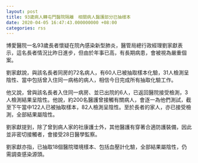 ```yaml
---
layout: post
title: 93歲病人轉屯門醫院隔離　相關病人醫護部分已抽樣本
date: 2020-04-05 16:47:43.000000000 +08:00
categories: rss
---
```


博愛醫院一名93歲長者懷疑在院內感染新型肺炎，醫管局總行政經理劉家獻表示，這名長者情況比昨日進步，但由於年事已高，有長期病患，會被視為嚴重個案。

劉家獻說，與該名長者同房的72名病人，有60人已被抽取樣本化驗，31人檢測呈陰性、當中包括曾入住同一病格的病人，相信今日完成所有抽取化驗工作。

他又說，曾與該名長者入住同一病房、並已出院的6人，已返回醫院接受檢測，3人檢測結果呈陰性。他說，約200名醫護曾接觸有關病人，會逐一為他們測試，截至下午當中122人已被抽取樣本，82人檢測呈陰性。至於長者的家人，亦已接受檢測，全部結果屬陰性。

劉家獻提到，除了曾到病人家的社康護士外，其他醫護有穿著合適防護裝備，因此並非密切接觸者，會接受28日醫學監察。

劉家獻亦指，已抽取18個醫院環境樣本、包括血壓計化驗，全部結果屬陰性，仍需調查感染源頭。
